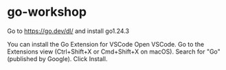 # go-workshop

Go to https://go.dev/dl/ and install go1.24.3 

You can install the Go Extension for VSCode
    Open VSCode.
    Go to the Extensions view (Ctrl+Shift+X or Cmd+Shift+X on macOS).
    Search for "Go" (published by Google).
    Click Install.
